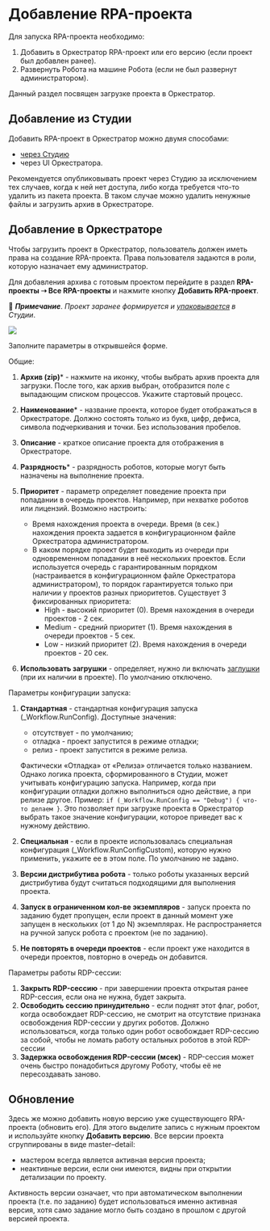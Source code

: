 # Добавление RPA-проекта 

Для запуска RPA-проекта необходимо:

1. Добавить в Оркестратор RPA-проект или его версию (если проект был добавлен ранее).
2. Развернуть Робота на машине Робота (если не был развернут администратором).

Данный раздел посвящен загрузке проекта в Оркестратор.

## Добавление из Студии

Добавить RPA-проект в Оркестратор можно двумя способами: 
* [через Студию](https://docs.primo-rpa.ru/primo-rpa/primo-studio/projects/publish)
* через UI Оркестратора. 

Рекомендуется опубликовывать проект через Студию за исключением тех случаев, когда к ней нет доступа, либо когда требуется что-то удалить из пакета проекта. В таком случае можно удалить ненужные файлы и загрузить архив в Оркестраторе.

## Добавление в Оркестраторе

Чтобы загрузить проект в Оркестратор, пользователь должен иметь права на создание RPA-проекта. Права пользователя задаются в роли, которую назначает ему администратор.

Для добавления архива с готовым проектом перейдите в раздел **RPA-проекты ➝ Все RPA-проекты** и нажмите кнопку **Добавить RPA-проект**.

:small_blue_diamond: ***Примечание***. *Проект заранее формируется и [упаковывается](https://docs.primo-rpa.ru/primo-rpa/primo-studio/projects/publish) в Студии*.

![](<../../.gitbook/assets/Добавить проект. Орк.png>)

Заполните параметры в открывшейся форме.

Общие:
1. **Архив (zip)**\* - нажмите на иконку, чтобы выбрать архив проекта для загрузки. После того, как архив выбран, отобразится поле с выпадающим списком процессов. Укажите стартовый процесс.
1. **Наименование**\* - название проекта, которое будет отображаться в Оркестраторе. Должно состоять только из букв, цифр, дефиса, символа подчеркивания и точки. Без использования пробелов.
1. **Описание** - краткое описание проекта для отображения в Оркестраторе. 
1. **Разрядность**\* - разрядность роботов, которые могут быть назначены на выполнение проекта.
1. **Приоритет** - параметр определяет поведение проекта при попадании в очередь проектов. Например, при нехватке роботов или лицензий. Возможно настроить:
   * Время нахождения проекта в очереди. Время (в сек.) нахождения проекта задается в конфигурационном файле Оркестратора администратором.
   * В каком порядке проект будет выходить из очереди при одновременном попадании в неё нескольких проектов. Если используется очередь с гарантированным порядком (настраивается в конфигурационном файле Оркестратора администратором), то порядок гарантируется только при наличии у проектов разных приоритетов. 
   Существует 3 фиксированных приоритета:
      * High - высокий приоритет (0). Время нахождения в очереди проектов - 2 сек.
      * Medium - средний приоритет (1). Время нахождения в очереди проектов - 5 сек.
      * Low - низкий приоритет (2). Время нахождения в очереди проектов - 20 сек.



1. **Использовать загрушки** - определяет, нужно ли включать [заглушки](https://docs.primo-rpa.ru/primo-rpa/g_elements/el_basic/testing/mock) (при их наличии в проекте). По умолчанию отключено. 

Параметры конфигурации запуска:
1. **Стандартная** - стандартная конфигурация запуска (_Workflow.RunConfig). Доступные значения:
   * отсутствует - по умолчанию;
   * отладка - проект запустится в режиме отладки;
   * релиз - проект запустится в режиме релиза.

   Фактически «Отладка» от «Релиза» отличается только названием. Однако логика проекта, сформированного в Студии, может учитывать конфигурацию запуска. Например, когда при конфигурации отладки должно выполниться одно действие, а при релизе другое. Пример: `if (_Workflow.RunConfig == "Debug") { что-то делаем }`. Это позволяет при загрузке проекта в Оркестратор выбрать такое значение конфигурации, которое приведет вас к нужному действию. 

1. **Специальная** - если в проекте использовалась специальная конфигурация (_Workflow.RunConfigCustom), которую нужно применить, укажите ее в этом поле. По умолчанию не задано.
1. **Версии дистрибутива робота** - только роботы указанных версий дистрибутива будут считаться подходящими для выполнения проекта.
1. **Запуск в ограниченном кол-ве экземпляров** - запуск проекта по заданию будет пропущен, если проект в данный момент уже запущен в нескольких (от 1 до N) экземплярах. Не распространяется на ручной запуск робота с проектом (не по заданию).
1. **Не повторять в очереди проектов** - если проект уже находится в очереди проектов, повторно в очередь он добавится.

Параметры работы RDP-сессии:
1. **Закрыть RDP-сессию** - при завершении проекта открытая ранее RDP-сессия, если она не нужна, будет закрыта.
1. **Освободить сессию принудительно** - если поднят этот флаг, робот, когда освобождает RDP-сессию, не смотрит на отсутствие признака освобождения RDP-сессии у других роботов. Должно использоваться, когда только один робот освобождает RDP-сессию за собой, чтобы не ломать работу остальных роботов в этой RDP-сессии
1. **Задержка освобождения RDP-сессии (мсек)** - RDP-сессия может очень быстро понадобиться другому Роботу, чтобы её не пересоздавать заново.

## Обновление 

Здесь же можно добавить новую версию уже существующего RPA-проекта (обновить его). Для этого выделите запись с нужным проектом и используйте кнопку **Добавить версию**. Все версии проекта сгруппированы в виде master–detail: 
* мастером всегда является активная версия проекта;
* неактивные версии, если они имеются, видны при открытии детализации по проекту. 

Активность версии означает, что при автоматическом выполнении проекта (т.е. по заданию) будет использоваться именно активная версия, хотя само задание могло быть создано в прошлом с другой версией проекта.

